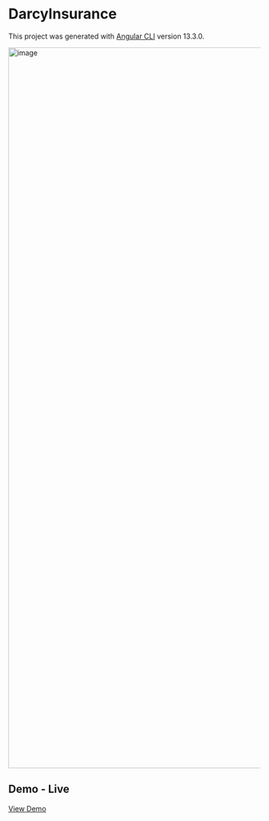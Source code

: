 # DarcyInsurance

This project was generated with [Angular CLI](https://github.com/angular/angular-cli) version 13.3.0.

<img width="1437" alt="image" src="https://github.com/muhammadawaisshaikh/darcy-insurance-ui-angular/assets/24633059/bb17582f-0984-47f5-9670-7b269dcb6be0">

## Demo - Live
[View Demo](https://darcy-insurance-ui-angular.vercel.app/)
